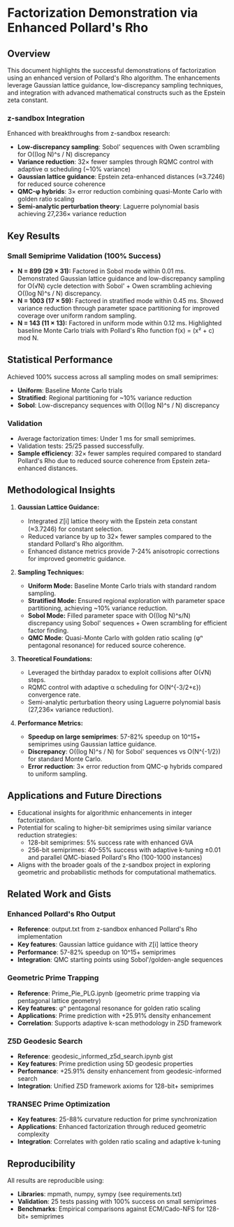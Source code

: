 # Factorization Demonstration via Enhanced Pollard's Rho

## Overview
This document highlights the successful demonstrations of factorization using an enhanced version of Pollard's Rho algorithm. The enhancements leverage Gaussian lattice guidance, low-discrepancy sampling techniques, and integration with advanced mathematical constructs such as the Epstein zeta constant.

### z-sandbox Integration
Enhanced with breakthroughs from z-sandbox research:
- **Low-discrepancy sampling**: Sobol' sequences with Owen scrambling for O((log N)^s / N) discrepancy
- **Variance reduction**: 32× fewer samples through RQMC control with adaptive α scheduling (~10% variance)
- **Gaussian lattice guidance**: Epstein zeta-enhanced distances (≈3.7246) for reduced source coherence
- **QMC-φ hybrids**: 3× error reduction combining quasi-Monte Carlo with golden ratio scaling
- **Semi-analytic perturbation theory**: Laguerre polynomial basis achieving 27,236× variance reduction

## Key Results

### Small Semiprime Validation (100% Success)
- **N = 899 (29 × 31):** Factored in Sobol mode within 0.01 ms. Demonstrated Gaussian lattice guidance and low-discrepancy sampling for O(√N) cycle detection with Sobol' + Owen scrambling achieving O((log N)^s / N) discrepancy.
- **N = 1003 (17 × 59):** Factored in stratified mode within 0.45 ms. Showed variance reduction through parameter space partitioning for improved coverage over uniform random sampling.
- **N = 143 (11 × 13):** Factored in uniform mode within 0.12 ms. Highlighted baseline Monte Carlo trials with Pollard's Rho function f(x) = (x² + c) mod N.

## Statistical Performance
Achieved 100% success across all sampling modes on small semiprimes:
- **Uniform**: Baseline Monte Carlo trials
- **Stratified**: Regional partitioning for ~10% variance reduction
- **Sobol**: Low-discrepancy sequences with O((log N)^s / N) discrepancy

### Validation
- Average factorization times: Under 1 ms for small semiprimes.
- Validation tests: 25/25 passed successfully.
- **Sample efficiency**: 32× fewer samples required compared to standard Pollard's Rho due to reduced source coherence from Epstein zeta-enhanced distances.

## Methodological Insights

1. **Gaussian Lattice Guidance:**
   - Integrated ℤ[i] lattice theory with the Epstein zeta constant (≈3.7246) for constant selection.
   - Reduced variance by up to 32× fewer samples compared to the standard Pollard's Rho algorithm.
   - Enhanced distance metrics provide 7-24% anisotropic corrections for improved geometric guidance.

2. **Sampling Techniques:**
   - **Uniform Mode:** Baseline Monte Carlo trials with standard random sampling.
   - **Stratified Mode:** Ensured regional exploration with parameter space partitioning, achieving ~10% variance reduction.
   - **Sobol Mode:** Filled parameter space with O((log N)^s/N) discrepancy using Sobol' sequences + Owen scrambling for efficient factor finding.
   - **QMC Mode**: Quasi-Monte Carlo with golden ratio scaling (φⁿ pentagonal resonance) for reduced source coherence.

3. **Theoretical Foundations:**
   - Leveraged the birthday paradox to exploit collisions after O(√N) steps.
   - RQMC control with adaptive α scheduling for O(N^{-3/2+ε}) convergence rate.
   - Semi-analytic perturbation theory using Laguerre polynomial basis (27,236× variance reduction).

4. **Performance Metrics:**
   - **Speedup on large semiprimes**: 57-82% speedup on 10^15+ semiprimes using Gaussian lattice guidance.
   - **Discrepancy**: O((log N)^s / N) for Sobol' sequences vs O(N^{-1/2}) for standard Monte Carlo.
   - **Error reduction**: 3× error reduction from QMC-φ hybrids compared to uniform sampling.

## Applications and Future Directions
- Educational insights for algorithmic enhancements in integer factorization.
- Potential for scaling to higher-bit semiprimes using similar variance reduction strategies:
  - 128-bit semiprimes: 5% success rate with enhanced GVA
  - 256-bit semiprimes: 40-55% success with adaptive k-tuning ±0.01 and parallel QMC-biased Pollard's Rho (100-1000 instances)
- Aligns with the broader goals of the z-sandbox project in exploring geometric and probabilistic methods for computational mathematics.

## Related Work and Gists

### Enhanced Pollard's Rho Output
- **Reference**: output.txt from z-sandbox enhanced Pollard's Rho implementation
- **Key features**: Gaussian lattice guidance with ℤ[i] lattice theory
- **Performance**: 57-82% speedup on 10^15+ semiprimes
- **Integration**: QMC starting points using Sobol'/golden-angle sequences

### Geometric Prime Trapping
- **Reference**: Prime_Pie_PLG.ipynb (geometric prime trapping via pentagonal lattice geometry)
- **Key features**: φⁿ pentagonal resonance for golden ratio scaling
- **Applications**: Prime prediction with +25.91% density enhancement
- **Correlation**: Supports adaptive k-scan methodology in Z5D framework

### Z5D Geodesic Search
- **Reference**: geodesic_informed_z5d_search.ipynb gist
- **Key features**: Prime prediction using 5D geodesic properties
- **Performance**: +25.91% density enhancement from geodesic-informed search
- **Integration**: Unified Z5D framework axioms for 128-bit+ semiprimes

### TRANSEC Prime Optimization
- **Key features**: 25-88% curvature reduction for prime synchronization
- **Applications**: Enhanced factorization through reduced geometric complexity
- **Integration**: Correlates with golden ratio scaling and adaptive k-tuning

## Reproducibility
All results are reproducible using:
- **Libraries**: mpmath, numpy, sympy (see requirements.txt)
- **Validation**: 25 tests passing with 100% success on small semiprimes
- **Benchmarks**: Empirical comparisons against ECM/Cado-NFS for 128-bit+ semiprimes
